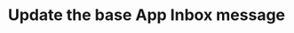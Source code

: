 ---
title: Update the base App Inbox message
excerpt: The method is used for updating the base App Inbox message.
api:
  file: yespoio.json
  operationId: updateBaseAppInboxMessage
deprecated: false
hidden: false
metadata:
  title: ''
  description: ''
  robots: index
next:
  description: ''
---